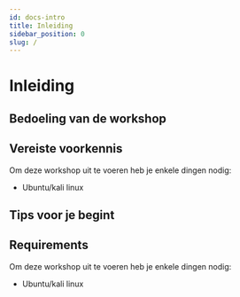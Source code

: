 ```yaml
---
id: docs-intro
title: Inleiding 
sidebar_position: 0
slug: /
---
```


Inleiding
==============


Bedoeling van de workshop
---------------------------


Vereiste voorkennis
-------------------
Om deze workshop uit te voeren heb je enkele dingen nodig:

* Ubuntu/kali linux



Tips voor je begint 
---------------------




Requirements
-----------------

Om deze workshop uit te voeren heb je enkele dingen nodig:

* Ubuntu/kali linux